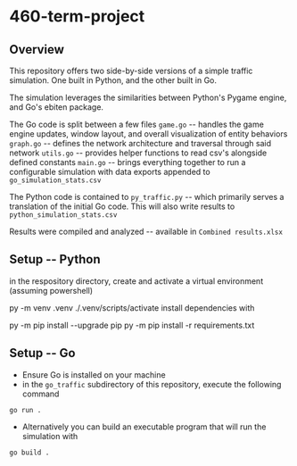 # 460-term-project

## Overview
This repository offers two side-by-side versions of a simple traffic simulation. One built in Python, and the other built in Go. 

The simulation leverages the similarities between Python's Pygame engine, and Go's ebiten package. 

The Go code is split between a few files
`game.go` -- handles the game engine updates, window layout, and overall visualization of entity behaviors
`graph.go` -- defines the network architecture and traversal through said network
`utils.go` -- provides helper functions to read csv's alongside defined constants
`main.go` -- brings everything together to run a configurable simulation with data exports appended to `go_simulation_stats.csv`

The Python code is contained to `py_traffic.py` -- which primarily serves a translation of the initial Go code. This will also write results to `python_simulation_stats.csv`

Results were compiled and analyzed -- available in `Combined results.xlsx`

## Setup -- Python

in the respository directory, create and activate a virtual environment (assuming powershell)

 py -m venv .venv
./.venv/scripts/activate
install dependencies with

py -m pip install --upgrade pip
py -m pip install -r requirements.txt

## Setup -- Go

- Ensure Go is installed on your machine
- in the `go_traffic` subdirectory of this repository, execute the following command
```
go run .
```
- Alternatively you can build an executable program that will run the simulation with
```
go build .
```
